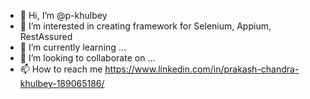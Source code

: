 - 👋 Hi, I’m @p-khulbey
- 👀 I’m interested in creating framework for Selenium, Appium, RestAssured
- 🌱 I’m currently learning ...
- 💞️ I’m looking to collaborate on ...
- 📫 How to reach me https://www.linkedin.com/in/prakash-chandra-khulbey-189065186/

<!---
p-khulbey/p-khulbey is a ✨ special ✨ repository because its `README.md` (this file) appears on your GitHub profile.
You can click the Preview link to take a look at your changes.
--->

